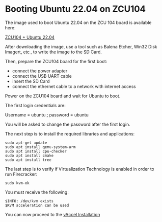 # **Booting Ubuntu 22.04 on ZCU104** 



The image used to boot Ubuntu 22.04 on the ZCU 104 board is available here:

[ZCU104 + Ubuntu 22.04](https://drive.google.com/file/d/1g7Jg-5Ato3a2RrceMUtkCQGb31-4OeyH/view?usp=share_link)

After downloading the image, use a tool such as Balena Etcher, Win32 Disk Imagert, etc., to write the image to the SD Card.

Then, prepare the ZCU104 board for the first boot:
- connect the power adapter
- connect the USB UART cable
- insert the SD Card
- connect the ethernet cable to a network with internet access


Power on the ZCU104 board and wait for Ubuntu to boot.

The first login credentials are:

Username = ubuntu ; password = ubuntu

You will be asked to change the password after the first login.

The next step is to install the required libraries and applications:

```
sudo apt-get update
sudo apt install qemu-system-arm
sudo apt install cpu-checker
sudo apt install cmake
sudo apt install tree
```

The last step is to verify if Virtualization Technology is enabled in order to run Firecracker:
```
sudo kvm-ok
```

You must receive the following:

``$INFO: /dev/kvm exists``\
``$KVM acceleration can be used``



You can now proceed to the [vAccel Installation](https://github.com/ELHorta/HW-Accel-APP-VM/tree/main/vaccel_install)
